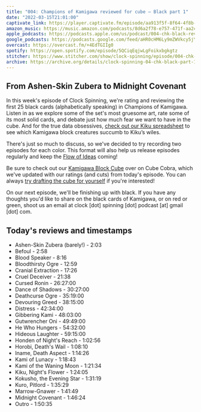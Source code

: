 ```yaml
---
title: "004: Champions of Kamigawa reviewed for cube — Black part 1"
date: "2022-03-15T21:01:00"
captivate_link: https://player.captivate.fm/episode/aa913f5f-8f64-4f8b-be6f-1f01f8bb925c
amazon_music: https://music.amazon.com/podcasts/8d6a2f78-e757-471f-aa2c-47afe84c72db/episodes/93dc895a-1b62-439f-a3ff-340e97df3f30/clock-spinning-004-chk-black-review-part-1-champions-of-kamigawa
apple_podcasts: https://podcasts.apple.com/us/podcast/004-chk-black-review-part-1-champions-of-kamigawa/id1611106302?i=1000554169662
google_podcasts: https://podcasts.google.com/feed/aHR0cHM6Ly9mZWVkcy5jYXB0aXZhdGUuZm0vY2xvY2stc3Bpbm5pbmcv/episode/YWE5MTNmNWYtOGY2NC00ZjhiLWJlNmYtMWYwMWY4YmI5MjVj?sa=X&ved=0CAUQkfYCahcKEwjIi9Dc4sr2AhUAAAAAHQAAAAAQAQ
overcast: https://overcast.fm/+4EdTGIIg0
spotify: https://open.spotify.com/episode/5QCiqEqjwLgFoikxbgkgtz
stitcher: https://www.stitcher.com/show/clock-spinning/episode/004-chk-black-review-part-1-champions-of-kamigawa-201437095
archive: https://archive.org/details/clock-spinning-04-chk-black-part-1
---
```


## From Ashen-Skin Zubera to Midnight Covenant

In this week's episode of Clock Spinning, we're rating and reviewing the first 25 black cards (alphabetically speaking) in Champions of Kamigawa. Listen in as we explore some of the set's most gruesome art, rate some of its most solid cards, and debate just how much fear we want to have in the cube. And for the true data obsessives, [check out our Kiku spreadsheet](https://docs.google.com/spreadsheets/d/1jyQg8sIezcvWJH5Lwyt014f8ODBm5IGrZItoRcndRmw/edit#gid=1592853001) to see which Kamigawa block creatures succumb to Kiku’s wiles.

There's just so much to discuss, so we've decided to try recording two episodes for each color. This format will also help us release episodes regularly and keep the [Flow of Ideas](https://scryfall.com/card/rav/50/flow-of-ideas) coming!

Be sure to check out our [Kamigawa Block Cube](https://cubecobra.com/cube/overview/clock-spinning-chk) over on Cube Cobra, which we've updated with our ratings (and cuts) from today's episode. You can always [try drafting the cube for yourself](https://cubecobra.com/cube/playtest/clock-spinning-chk) if you're interested!

On our next episode, we'll be finishing up with black. If you have any thoughts you'd like to share on the black cards of Kamigawa, or on red or green, shoot us an email at clock [dot] spinning [dot] podcast [at] gmail [dot] com.

## Today's reviews and timestamps

- Ashen-Skin Zubera (barely!) - 2:03
- Befoul - 2:58
- Blood Speaker - 8:16
- Bloodthirsty Ogre - 12:59
- Cranial Extraction - 17:26
- Cruel Deceiver - 21:38
- Cursed Ronin - 26:27:00
- Dance of Shadows - 30:27:00
- Deathcurse Ogre - 35:19:00
- Devouring Greed - 38:15:00
- Distress - 42:34:00
- Gibbering Kami - 48:03:00
- Gutwrencher Oni - 49:49:00
- He Who Hungers - 54:32:00
- Hideous Laughter - 59:15:00
- Honden of Night's Reach - 1:02:56
- Horobi, Death's Wail - 1:08:10
- Iname, Death Aspect - 1:14:26
- Kami of Lunacy - 1:18:43
- Kami of the Waning Moon - 1:21:34
- Kiku, Night's Flower - 1:24:05
- Kokusho, the Evening Star - 1:31:19
- Kuro, Pitlord - 1:35:29
- Marrow-Gnawer - 1:41:49
- Midnight Covenant - 1:46:24
- Outro - 1:50:35